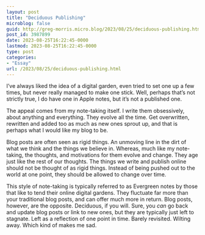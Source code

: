 ```yaml
---
layout: post
title: "Deciduous Publishing"
microblog: false
guid: http://greg-morris.micro.blog/2023/08/25/deciduous-publishing.html
post_id: 3987899
date: 2023-08-25T16:22:45-0000
lastmod: 2023-08-25T16:22:45-0000
type: post
categories:
- "Essay"
url: /2023/08/25/deciduous-publishing.html
---
```

I’ve always liked the idea of a digital garden, even tried to set one up a few times, but never really managed to make one stick. Well, perhaps that’s not strictly true, I do have one in Apple notes, but it’s not a published one. 

The appeal comes from my note-taking itself. I write them obsessively, about anything and everything. They evolve all the time. Get overwritten, rewritten and added too as much as new ones sprout up, and that is perhaps what I would like my blog to be.

Blog posts are often seen as rigid things. An unmoving line in the dirt of what we think and the things we believe in. Whereas, much like my note-taking, the thoughts, and motivations for them evolve and change. They age just like the rest of our thoughts. The things we write and publish online should not be thought of as rigid things. Instead of being pushed out to the world at one point, they should be allowed to change over time. 

This style of note-taking is typically referred to as Evergreen notes by those that like to tend their online digital gardens. They fluctuate far more than your traditional blog posts, and can offer much more in return. Blog posts, however, are the opposite. Deciduous, if you will. Sure, you *can* go back and update blog posts or link to new ones, but they are typically just left to stagnate. Left as a reflection of one point in time. Barely revisited. Wilting away. Which kind of makes me sad.

